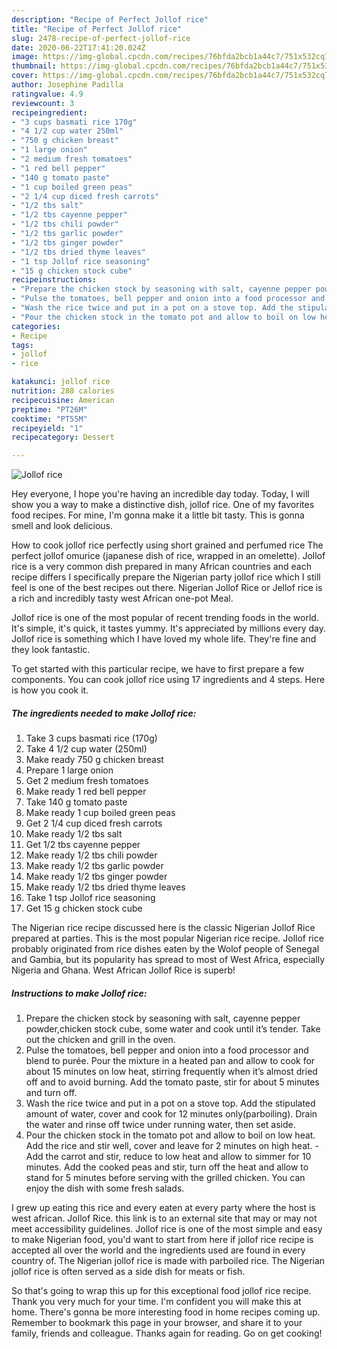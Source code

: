 ```yaml
---
description: "Recipe of Perfect Jollof rice"
title: "Recipe of Perfect Jollof rice"
slug: 2478-recipe-of-perfect-jollof-rice
date: 2020-06-22T17:41:20.024Z
image: https://img-global.cpcdn.com/recipes/76bfda2bcb1a44c7/751x532cq70/jollof-rice-recipe-main-photo.jpg
thumbnail: https://img-global.cpcdn.com/recipes/76bfda2bcb1a44c7/751x532cq70/jollof-rice-recipe-main-photo.jpg
cover: https://img-global.cpcdn.com/recipes/76bfda2bcb1a44c7/751x532cq70/jollof-rice-recipe-main-photo.jpg
author: Josephine Padilla
ratingvalue: 4.9
reviewcount: 3
recipeingredient:
- "3 cups basmati rice 170g"
- "4 1/2 cup water 250ml"
- "750 g chicken breast"
- "1 large onion"
- "2 medium fresh tomatoes"
- "1 red bell pepper"
- "140 g tomato paste"
- "1 cup boiled green peas"
- "2 1/4 cup diced fresh carrots"
- "1/2 tbs salt"
- "1/2 tbs cayenne pepper"
- "1/2 tbs chili powder"
- "1/2 tbs garlic powder"
- "1/2 tbs ginger powder"
- "1/2 tbs dried thyme leaves"
- "1 tsp Jollof rice seasoning"
- "15 g chicken stock cube"
recipeinstructions:
- "Prepare the chicken stock by seasoning with salt, cayenne pepper powder,chicken stock cube, some water and cook until it’s tender. Take out the chicken and grill in the oven."
- "Pulse the tomatoes, bell pepper and onion into a food processor and blend to purée. Pour the mixture in a heated pan and allow to cook for about 15 minutes on low heat, stirring frequently when it’s almost dried off and to avoid burning. Add the tomato paste, stir for about 5 minutes and turn off."
- "Wash the rice twice and put in a pot on a stove top. Add the stipulated amount of water, cover and cook for 12 minutes only(parboiling). Drain the water and rinse off twice under running water, then set aside."
- "Pour the chicken stock in the tomato pot and allow to boil on low heat. Add the rice and stir well, cover and leave for 2 minutes on high heat.  Add the carrot and stir, reduce to low heat and allow to simmer for 10 minutes. Add the cooked peas and stir, turn off the heat and allow to stand for 5 minutes before serving with the grilled chicken. You can enjoy the dish with some fresh salads."
categories:
- Recipe
tags:
- jollof
- rice

katakunci: jollof rice 
nutrition: 288 calories
recipecuisine: American
preptime: "PT26M"
cooktime: "PT55M"
recipeyield: "1"
recipecategory: Dessert

---
```



![Jollof rice](https://img-global.cpcdn.com/recipes/76bfda2bcb1a44c7/751x532cq70/jollof-rice-recipe-main-photo.jpg)

Hey everyone, I hope you're having an incredible day today. Today, I will show you a way to make a distinctive dish, jollof rice. One of my favorites food recipes. For mine, I'm gonna make it a little bit tasty. This is gonna smell and look delicious.

How to cook jollof rice perfectly using short grained and perfumed rice The perfect jollof omurice (japanese dish of rice, wrapped in an omelette). Jollof rice is a very common dish prepared in many African countries and each recipe differs I specifically prepare the Nigerian party jollof rice which I still feel is one of the best recipes out there. Nigerian Jollof Rice or Jellof rice is a rich and incredibly tasty west African one-pot Meal.

Jollof rice is one of the most popular of recent trending foods in the world. It's simple, it's quick, it tastes yummy. It's appreciated by millions every day. Jollof rice is something which I have loved my whole life. They're fine and they look fantastic.


To get started with this particular recipe, we have to first prepare a few components. You can cook jollof rice using 17 ingredients and 4 steps. Here is how you cook it.

<!--inarticleads1-->

##### The ingredients needed to make Jollof rice:

1. Take 3 cups basmati rice (170g)
1. Take 4 1/2 cup water (250ml)
1. Make ready 750 g chicken breast
1. Prepare 1 large onion
1. Get 2 medium fresh tomatoes
1. Make ready 1 red bell pepper
1. Take 140 g tomato paste
1. Make ready 1 cup boiled green peas
1. Get 2 1/4 cup diced fresh carrots
1. Make ready 1/2 tbs salt
1. Get 1/2 tbs cayenne pepper
1. Make ready 1/2 tbs chili powder
1. Make ready 1/2 tbs garlic powder
1. Make ready 1/2 tbs ginger powder
1. Make ready 1/2 tbs dried thyme leaves
1. Take 1 tsp Jollof rice seasoning
1. Get 15 g chicken stock cube


The Nigerian rice recipe discussed here is the classic Nigerian Jollof Rice prepared at parties. This is the most popular Nigerian rice recipe. Jollof rice probably originated from rice dishes eaten by the Wolof people of Senegal and Gambia, but its popularity has spread to most of West Africa, especially Nigeria and Ghana. West African Jollof Rice is superb! 

<!--inarticleads2-->

##### Instructions to make Jollof rice:

1. Prepare the chicken stock by seasoning with salt, cayenne pepper powder,chicken stock cube, some water and cook until it’s tender. Take out the chicken and grill in the oven.
1. Pulse the tomatoes, bell pepper and onion into a food processor and blend to purée. Pour the mixture in a heated pan and allow to cook for about 15 minutes on low heat, stirring frequently when it’s almost dried off and to avoid burning. Add the tomato paste, stir for about 5 minutes and turn off.
1. Wash the rice twice and put in a pot on a stove top. Add the stipulated amount of water, cover and cook for 12 minutes only(parboiling). Drain the water and rinse off twice under running water, then set aside.
1. Pour the chicken stock in the tomato pot and allow to boil on low heat. Add the rice and stir well, cover and leave for 2 minutes on high heat.  - Add the carrot and stir, reduce to low heat and allow to simmer for 10 minutes. Add the cooked peas and stir, turn off the heat and allow to stand for 5 minutes before serving with the grilled chicken. You can enjoy the dish with some fresh salads.


I grew up eating this rice and every eaten at every party where the host is west african. Jollof Rice. this link is to an external site that may or may not meet accessibility guidelines. Jollof rice is one of the most simple and easy to make Nigerian food, you&#39;d want to start from here if jollof rice recipe is accepted all over the world and the ingredients used are found in every country of. The Nigerian jollof rice is made with parboiled rice. The Nigerian jollof rice is often served as a side dish for meats or fish. 

So that's going to wrap this up for this exceptional food jollof rice recipe. Thank you very much for your time. I'm confident you will make this at home. There's gonna be more interesting food in home recipes coming up. Remember to bookmark this page in your browser, and share it to your family, friends and colleague. Thanks again for reading. Go on get cooking!
